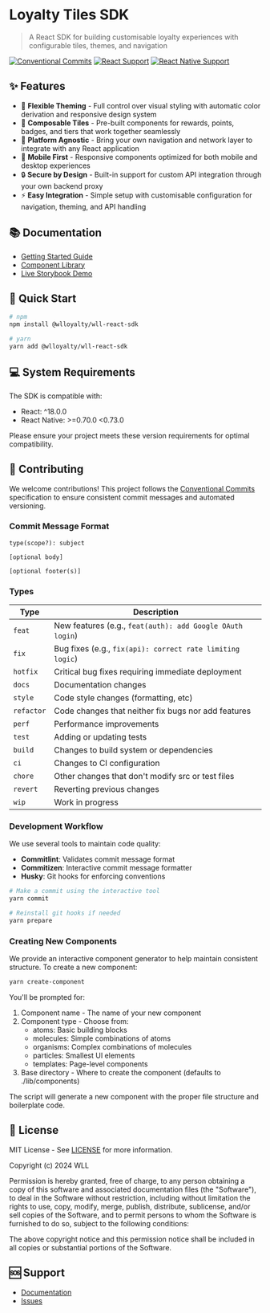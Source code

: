 # Loyalty Tiles SDK

> A React SDK for building customisable loyalty experiences with configurable tiles, themes, and navigation

[![Conventional Commits](https://img.shields.io/badge/Conventional%20Commits-1.0.0-%23FE5196?logo=conventionalcommits&logoColor=white)](https://conventionalcommits.org)
[![React Support](https://img.shields.io/badge/React-18.0.0+-61DAFB?logo=react&logoColor=white)](https://reactjs.org/)
[![React Native Support](https://img.shields.io/badge/React%20Native-0.70--0.72-61DAFB?logo=react&logoColor=white)](https://reactnative.dev/)

## ✨ Features

- 🎨 **Flexible Theming** - Full control over visual styling with automatic color derivation and responsive design system
- 🧩 **Composable Tiles** - Pre-built components for rewards, points, badges, and tiers that work together seamlessly
- 🔌 **Platform Agnostic** - Bring your own navigation and network layer to integrate with any React application
- 📱 **Mobile First** - Responsive components optimized for both mobile and desktop experiences
- 🔒 **Secure by Design** - Built-in support for custom API integration through your own backend proxy
- ⚡ **Easy Integration** - Simple setup with customisable configuration for navigation, theming, and API handling

## 📚 Documentation

- [Getting Started Guide](https://react-sdk.whitelabel-loyalty.com/guide/getting-started)
- [Component Library](https://react-sdk.whitelabel-loyalty.com/components/)
- [Live Storybook Demo](https://66c36701bb14ec551f38279c-ueompbfvfq.chromatic.com/)

## 🚀 Quick Start

```bash
# npm
npm install @wlloyalty/wll-react-sdk

# yarn
yarn add @wlloyalty/wll-react-sdk
```

## 💻 System Requirements

The SDK is compatible with:

- React: ^18.0.0
- React Native: >=0.70.0 <0.73.0

Please ensure your project meets these version requirements for optimal compatibility.

## 🤝 Contributing

We welcome contributions! This project follows the [Conventional Commits](https://www.conventionalcommits.org/) specification to ensure consistent commit messages and automated versioning.

### Commit Message Format

```
type(scope?): subject

[optional body]

[optional footer(s)]
```

### Types

| Type       | Description                                               |
| ---------- | --------------------------------------------------------- |
| `feat`     | New features (e.g., `feat(auth): add Google OAuth login`) |
| `fix`      | Bug fixes (e.g., `fix(api): correct rate limiting logic`) |
| `hotfix`   | Critical bug fixes requiring immediate deployment         |
| `docs`     | Documentation changes                                     |
| `style`    | Code style changes (formatting, etc)                      |
| `refactor` | Code changes that neither fix bugs nor add features       |
| `perf`     | Performance improvements                                  |
| `test`     | Adding or updating tests                                  |
| `build`    | Changes to build system or dependencies                   |
| `ci`       | Changes to CI configuration                               |
| `chore`    | Other changes that don't modify src or test files         |
| `revert`   | Reverting previous changes                                |
| `wip`      | Work in progress                                          |

### Development Workflow

We use several tools to maintain code quality:

- **Commitlint**: Validates commit message format
- **Commitizen**: Interactive commit message formatter
- **Husky**: Git hooks for enforcing conventions

```bash
# Make a commit using the interactive tool
yarn commit

# Reinstall git hooks if needed
yarn prepare
```

### Creating New Components

We provide an interactive component generator to help maintain consistent structure. To create a new component:

```bash
yarn create-component
```

You'll be prompted for:
1. Component name - The name of your new component
2. Component type - Choose from:
   - atoms: Basic building blocks
   - molecules: Simple combinations of atoms
   - organisms: Complex combinations of molecules
   - particles: Smallest UI elements
   - templates: Page-level components
3. Base directory - Where to create the component (defaults to ./lib/components)

The script will generate a new component with the proper file structure and boilerplate code.

## 📄 License

MIT License - See [LICENSE](LICENSE) for more information.

Copyright (c) 2024 WLL

Permission is hereby granted, free of charge, to any person obtaining a copy of this software and associated documentation files (the "Software"), to deal in the Software without restriction, including without limitation the rights to use, copy, modify, merge, publish, distribute, sublicense, and/or sell copies of the Software, and to permit persons to whom the Software is furnished to do so, subject to the following conditions:

The above copyright notice and this permission notice shall be included in all copies or substantial portions of the Software.

## 🆘 Support

- [Documentation](https://react-sdk.whitelabel-loyalty.com/)
- [Issues](https://github.com/white-label-loyalty/wll-react-sdk/issues)

